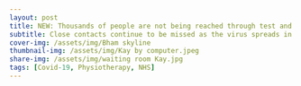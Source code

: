 ```yaml
---
layout: post
title: NEW: Thousands of people are not being reached through test and trace in Birmingham
subtitle: Close contacts continue to be missed as the virus spreads in the West Midlands
cover-img: /assets/img/Bham skyline
thumbnail-img: /assets/img/Kay by computer.jpeg
share-img: /assets/img/waiting room Kay.jpg
tags: [Covid-19, Physiotherapy, NHS]
---
```



